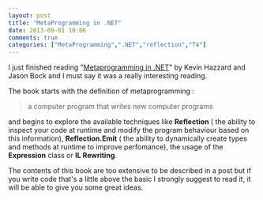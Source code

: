 ```yaml
---
layout: post
title: "MetaProgramming in .NET"
date: 2013-09-01 10:06
comments: true
categories: ["MetaProgramming",".NET","reflection","T4"]
---
```

I just finished reading "[Metaprogramming in .NET](http://www.amazon.com/Metaprogramming-NET-Kevin-Hazzard/dp/1617290262/ref=sr_1_1?ie=UTF8&qid=1378022940&sr=8-1&keywords=metaprogramming+in+.net)" by Kevin Hazzard and Jason Bock and I must say it was a really interesting reading.

The book starts with the definition of metaprogramming : 
> a computer program that writes new computer programs

and begins to explore the available techniques like **Reflection** ( the ability to inspect your code at runtime and modify the program behaviour based on this information), **Reflection.Emit** ( the ability to dynamically create types and methods at runtime to  improve perfomance), the usage of the **Expression** class or **IL Rewriting**.

The contents of this book are too extensive to be described in a post but if you write code that's a little above the basic I strongly suggest to read it, it will be able to give you some great ideas.




